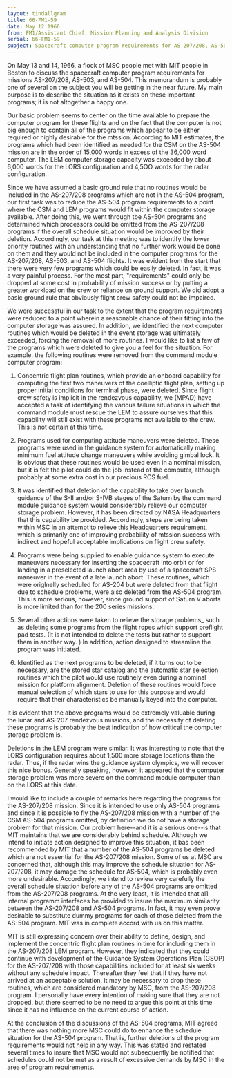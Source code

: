 ```yaml
---
layout: tindallgram
title: 66-FM1-59
date: May 12 1966
from: FM1/Assistant Chief, Mission Planning and Analysis Division
serial: 66-FM1-59
subject: Spacecraft computer program requirements for AS-207/208, AS-503, and AS-504
---
```

On May 13 and 14, 1966, a flock of MSC people met with MIT people in
Boston to discuss the spacecraft computer program requirements for missions
AS-207/208, AS-503, and AS-504. This memorandum is probably one
of several on the subject you will be getting in the near future. My
main purpose is to describe the situation as it exists on these important
programs; it is not altogether a happy one.

Our basic problem seems to center on the time available to prepare the
computer program for these flights and on the fact that the computer
is not big enough to contain all of the programs which appear to be either
required or highly desirable for the mtssion. According to MIT estimates,
the programs which had been identified as needed for the CSM on the AS-504 
mission are in the order of 15,000 words in excess of the 36,000
word computer. The LEM computer storage capacity was exceeded by about
6,000 words for the LORS configuration and 4,5OO words for the radar configuration.

Since we have assumed a basic ground rule that no routines would be included 
in the AS-207/208 programs which are not in the AS-504 program,
our first task was to reduce the AS-504 program requirements to a point
where the CSM and LEM programs would fit within the computer storage
available. After doing this, we went through tbe AS-504 programs and
determined which processors could be omitted from the AS-207/208 programs 
if the overall schedule situation would be improved by their deletion. 
Accordingly, our task at this meeting was to identify the lower
priority routines with an understanding that no further work would be
done on them and they would not be included in the computer programs
for the AS-207/208, AS-503, and AS-504 flights. It was evident from
the start that there were very few programs which could be easily deleted. 
In fact, it was a very painful process. For the most part,
"requirements" could only be dropped at some cost in probability of
mission success or by putting a greater workload on the crew or reliance
on ground support. We did adopt a basic ground rule that obviously
flight crew safety could not be impaired.

We were successful in our task to the extent that the program requirements 
were reduced to a point wherein a reasonable chance of their fitting 
into the computer storage was assured. In addition, we identified
the next computer routines which would be deleted in the event storage
was ultimately exceeded, forcing the removal of more routines. I would
like to list a few of the programs which were deleted to give you a
feel for the situation. For example, the following routines were removed 
from the command module computer program:

1. Concentric flight plan routines, which provide an onboard capability 
for computing the first two maneuvers of the coelliptic flight
plan, setting up proper initial conditions for termlnal phase, were deleted. 
Since flight crew safety is implicit in the rendezvous capability,
we (MPAD) have accepted a task of identifying the various failure situations 
in which the command module must rescue the LEM to assure ourselves
that this capability will still exist with these programs not available
to the crew. This is not certain at this time.

2. Programs used for computing attitude maneuvers were deleted.
These programs were used in the guidance system for automatically making
minimum fuel attitude change maneuvers while avoiding gimbal lock. It
is obvious that these routines would be used even in a nominal mission,
but it is felt the pilot could do the job instead of the computer, although 
probably at some extra cost in our precious RCS fuel.

3. It was identified that deletion of the capability to take over
launch guidance of the S-II and/or S-IVB stages of the Saturn by the
command module guidance system would considerably relieve our computer
storage problem. However, it has been directed by NASA Headquarters
that this capability be provided. Accordingly, steps are being taken
within MSC in an attempt to relieve this Headquarters requirement, which
is primarily one of improving probability of mtssion success with indirect 
and hopeful acceptable implications on flight crew safety.

4. Programs were being supplied to enable guidance system to execute 
maneuvers necessary for inserting the spacecraft into orbit or
for landing in a preselected launch abort area by use of a spacecraft
SPS maneuver in the event of a late launch abort. These routines, which
were origlnelly scheduled for AS-204 but were deleted from that flight
due to schedule problems, were also deleted from the AS-504 program.
This is more serious, however, since ground support of Saturn V aborts
is more limited than for the 200 series missions.

5. Several other actions were taken to relieve the storage problems_
such as deleting some programs from the flight ropes which support preflight 
pad tests. (It is not intended to delete the tests but rather
to support them in another way. ) In addition, action designed to streamline 
the program was initiated.

6. Identified as the next programs to be deleted, if it turns out
to be necessary, are the stored star catalog and the automatic star selection 
routines which the pilot would use routinely even during a nominal 
mission for platform alignment. Deletion of these routines would
force manual selection of which stars to use for this purpose and would
require that their characteristics be manually keyed into the computer.

It is evident that the above programs would be extremely valuable during
the lunar and AS-207 rendezvous missions, and the necessity of deleting
these programs is probably the best indication of how critical the computer 
storage problem is.

Deletions in the LEM program were similar. It was interesting to note
that the LORS configuration requires about 1,500 more storage locations
than the radar. Thus, if the radar wins the guidance system olympics,
we will recover this nice bonus. Generally speaking, however, it appeared 
that the computer storage problem was more severe on the command
module computer than on the LORS at this date.

I would like to include a couple of remarks here regarding the programs
for the AS-207/208 mission. Since it is intended to use only AS-504
programs and since it is possible to fly the AS-207/208 mission with a
number of the CSM AS-504 programs omitted, by definition we do not have
a storage problem for that mission. Our problem here--and it is a serious 
one--is that MIT maintains that we are considerably behind schedule.
Although we intend to initiate action designed to improve this situation,
it bas been recommended by MIT that a number of the AS-504 programs
be deleted which are not essential for the AS-207/208 mission. Some of
us at MSC are concerned that, although this may improve the schedule
situation for AS-207/208, it may damage the schedule for AS-504, which
is probably even more undesirable. Accordingly, we intend to review
very carefully the overall schedule situation before any of the AS-504
programs are omitted from the AS-207/208 programs. At the very least,
it is intended that al1 internal programm interfaces be provided to insure 
the maximum similarity between the AS-207/208 and AS-504 programs.
In fact, it may even prove desirable to substitute dummy programs for
each of those deleted from the AS-504 program. MIT was in complete accord 
with us on this matter.

MIT is still expressing concern over their ability to define, design,
and implement the concentric flight plan routines in time for including
them in the AS-207/208 LEM program. However, they indicated that they
could continue with development of the Guidance System Operations Plan
(GSOP) for the AS-207/208 with those capabilities included for at least
six weeks without any schedule impact. Thereafter they feel that if
they have not arrived at an acceptable solution, it may be necessary
to drop these routines, which are considered mandatory by MSC, from
the AS-207/208 program. I personally have every intention of making
sure that they are not dropped, but there seemed to be no need to argue
this point at this time since it has no influence on the current course
of action.

At the conclusion of the discussions of the AS-504 programs, MIT agreed
that there was nothing more MSC could do to enhance the schedule situation 
for the AS-504 program. That is, further deletions of the program requirements 
would not help in any way. This was stated and restated
several times to insure that MSC would not subsequently be notified
that schedules could not be met as a result of excessive demands by
MSC in the area of program requirements.

